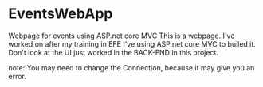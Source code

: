 # EventsWebApp
Webpage for events using ASP.net core MVC
This is a webpage. I've worked on after my training in EFE
I've using ASP.net core MVC to builed it.
Don't look at the UI just worked in the BACK-END in this project.

note:
You may need to change the Connection, because it may give you an error.
